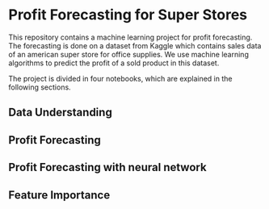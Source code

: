 # Profit Forecasting for Super Stores

This repository contains a machine learning project for profit forecasting. 
The forecasting is done on a dataset from Kaggle which contains sales data of an american super store for office supplies. 
We use machine learning algorithms to predict the profit of a sold product in this dataset. 

The project is divided in four notebooks, which are explained in the following sections. 

## Data Understanding


## Profit Forecasting


## Profit Forecasting with neural network 


## Feature Importance 




